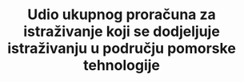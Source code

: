 ---
title: >-
  Udio ukupnog proračuna za istraživanje koji se dodjeljuje istraživanju u području pomorske tehnologije
permalink: /14-a-1/
sdg_goal: 14
layout: indicator
indicator: 14.a.1
indicator_variable: null
graph: null
graph_type_description: null
graph_status_notes: unk
variable_description: null
variable_notes: null
un_designated_tier: '3'
un_custodial_agency: "IOC-UNESCO  (Partnering  Agencies:  UNEP)"
target_id: 14.a
has_metadata: false
goal_meta_link: 'http://unstats.un.org/sdgs/files/metadata-compilation/Metadata-Goal-14.pdf'
goal_meta_link_page: 19
indicator_name: >-
  Udio ukupnog proračuna za istraživanje koji se dodjeljuje istraživanju u području pomorske tehnologije
target: >-
  Povećati znanstvene spoznaje, razviti sposobnost istraživanja i prenositi tehnologiju mora, uzimajući u obzir kriterije i smjernice Međuvladinog oceanografskog povjerenstva o prijenosu tehnologije morske vode kako bi se poboljšalo zdravlje mora i povećalo doprinos biološke raznolikosti mora razvoju zemalja u razvoju, posebice male otočne zemlje i najmanje razvijene zemlje.
source_title: null
source_notes: null
published: true  
---